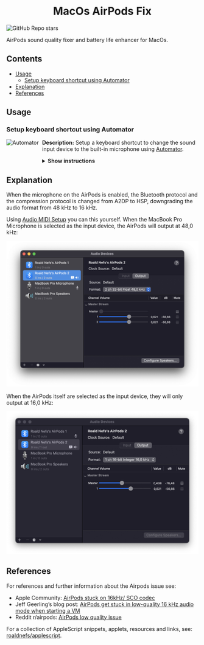 <div align="center">
    <h1>
        MacOs AirPods Fix
    </h1>
</div>

![GitHub Repo stars](https://img.shields.io/github/stars/roaldnefs/airpods?logo=github&logoColor=FFF&style=for-the-badge)

AirPods sound quality fixer and battery life enhancer for MacOs.

## Contents
- [Usage](#usage)
    - [Setup keyboard shortcut using Automator](#setup-keyboard-shortcut-using-automator)
- [Explanation](#explanation)
- [References](#references)
## Usage
### Setup keyboard shortcut using Automator
[<img align="left" height="94px" width="94px" alt="Automator" src="https://help.apple.com/assets/5E3B0F0A094622FF6DF0257E/5E3B0F0C094622FF6DF02585/en_GB/573f95d708cbb258343f5c78cc439bcb.png"/>](https://support.apple.com/en-gb/guide/automator/welcome/mac)
**Description:** Setup a keyboard shortcut to change the sound input device to the built-in microphone using [Automator](https://support.apple.com/en-gb/guide/automator/welcome/mac).

<details><summary><b>Show instructions</b></summary>

<br/>

1. Open [Automator](https://support.apple.com/en-gb/guide/automator/welcome/mac).
1. Make a **Quick Action**.
1. Make sure it receives **no input** at all programs.
1. Select **Run Apple Script** and paste the contents from `airpods.applescript`.
1. Save the **Quick Action**.
1. Open **System Preferences** > **Keyboard** > **Shortcuts** and select **Services** from the sidebar and find your under the **General** section.
1. Add a shortcut by double clicking `(none)`.

</details>

## Explanation
When the microphone on the AirPods is enabled, the Bluetooth protocol and the compression protocol is changed from A2DP to HSP, downgrading the audio format from 48 kHz to 16 kHz.

Using  [Audio MIDI Setup](https://support.apple.com/en-gb/guide/audio-midi-setup/welcome/mac) you can this yourself. When the MacBook Pro Microphone is selected as the input device, the AirPods will output at 48,0 kHz:

![AirPods output at 48,0 kHz](screenshots/screenshot_48khz.png)

When the AirPods itself are selected as the input device, they will only output at 16,0 kHz:

![AirPods output at 16,0 kHz](screenshots/screenshot_16khz.png)

## References
For references and further information about the Airpods issue see:
- Apple Community: [AirPods stuck on 16kHz/ SCO codec](https://discussions.apple.com/thread/251360777?answerId=252681287022#252681287022)
- Jeff Geerling’s blog post: [AirPods get stuck in low-quality 16 kHz audio mode when starting a VM](https://www.jeffgeerling.com/blog/2018/airpods-get-stuck-low-quality-16-khz-audio-mode-when-starting-vm)
- Reddit r/airpods: [AirPods low quality issue](https://www.reddit.com/r/airpods/comments/6jqqu4/airpods_low_quality_issue/)

For a collection of AppleScript snippets, applets, resources and links, see: [roaldnefs/applescript](https://github.com/roaldnefs/applescript).
